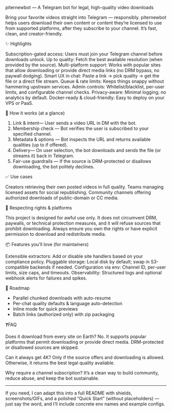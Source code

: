 piternewbot  — A Telegram bot for legal, high-quality video downloads 

Bring your favorite videos straight into Telegram — responsibly. piternewbot helps users download their own content or content they’re licensed to use from supported platforms, after they subscribe to your channel. It’s fast, clean, and creator-friendly.

✨ Highlights

Subscription-gated access: Users must join your Telegram channel before downloads unlock.
Up to quality: Fetch the best available resolution (when provided by the source).
Multi-platform support: Works with popular sites that allow downloading or provide direct media links (no DRM bypass, no paywall dodging).
Smart UX in chat: Paste a link → pick quality → get the file or a direct file stream.
Queue & rate limits: Keeps things snappy without hammering upstream services.
Admin controls: Whitelist/blacklist, per-user limits, and configurable channel checks.
Privacy-aware: Minimal logging; no analytics by default.
Docker-ready & cloud-friendly: Easy to deploy on your VPS or PaaS.

🧠 How it works (at a glance)

1. Link & intent— User sends a video URL in DM with the bot.
2. Membership check — Bot verifies the user is subscribed to your specified channel.
3. Metadata & options — Bot inspects the URL and returns available qualities (up to if offered).
4. Delivery— On user selection, the bot downloads and sends the file (or streams it) back in Telegram.
5. Fair-use guardrails — If the source is DRM-protected or disallows downloading, the bot politely declines.

✅ Use cases

Creators retrieving their own posted videos in full quality.
Teams managing licensed assets for social republishing.
Community channels offering authorized downloads of public-domain or CC media.

🔐 Respecting rights & platforms

This project is designed for awful use only. It does not circumvent DRM, paywalls, or technical protection measures, and it will refuse sources that prohibit downloading. Always ensure you own the rights or have explicit permission to download and redistribute media.

 📦 Features you’ll love (for maintainers)

Extensible extractors: Add or disable site handlers based on your compliance policy.
Pluggable storage: Local disk by default; swap in S3-compatible backends if needed.
Configuration via env: Channel ID, per-user limits, size caps, and timeouts.
Observability: Structured logs and optional webhook alerts for failures and spikes.

🚀 Roadmap

* Parallel chunked downloads with auto-resume
* Per-chat quality defaults & language auto-detection
* Inline mode for quick previews
* Batch links (authorized only) with zip packaging

❓FAQ

Does it download from every site on Earth?
No. It supports popular platforms that permit downloading or provide direct media. DRM-protected or disallowed sources are skipped.

Can it always get 4K?
Only if the source offers and downloading is allowed. Otherwise, it returns the best legal quality available.

Why require a channel subscription?
It’s a clean way to build community, reduce abuse, and keep the bot sustainable.

---

If you need, I can adapt this into a full README with shields, screenshots/GIFs, and a polished “Quick Start” (without placeholders) — just say the word, and I’ll include concrete env names and example configs.

